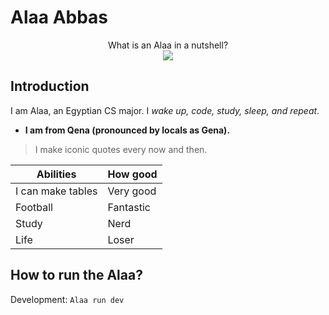 # Alaa Abbas

<center> What is an Alaa in a nutshell? </center>

<center><img src="https://media.tenor.com/MGyRddHl280AAAAM/funnydogs-cute.gif"></center>


## Introduction

I am Alaa, an Egyptian CS major. I *wake up, code, study, sleep, and repeat*.

* **I am from Qena (pronounced by locals as Gena).**

> I make iconic quotes every now and then.

| Abilities         | How good  |
| ----------------- | --------- |
| I can make tables | Very good |
| Football          | Fantastic |
| Study             | Nerd      |
| Life              | Loser     |


## How to run the Alaa?

Development: `Alaa run dev`